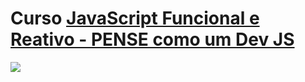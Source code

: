 # Curso [JavaScript Funcional e Reativo - PENSE como um Dev JS](https://www.udemy.com/course/javascript-funcional/ "JavaScript Funcional e Reativo")

![](https://img-c.udemycdn.com/course/480x270/3205160_f038_7.jpg)
